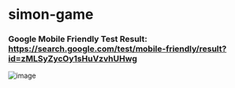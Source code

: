 # simon-game

### Google Mobile Friendly Test Result: https://search.google.com/test/mobile-friendly/result?id=zMLSyZycOy1sHuVzvhUHwg 
![image](https://user-images.githubusercontent.com/82281497/204535116-62b9ab7f-7a58-4806-bda1-9bfd8555768f.png)

